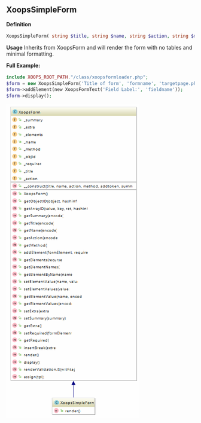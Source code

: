## XoopsSimpleForm

**Definition**
```php
XoopsSimpleForm( string $title, string $name, string $action, string $method = "post" ) 
```
**Usage**
Inherits from XoopsForm and will render the form with no tables and minimal formatting. 

**Full Example:**
```php
include XOOPS_ROOT_PATH."/class/xoopsformloader.php";
$form = new XoopsSimpleForm('Title of form', 'formname', 'targetpage.php', 'POST');
$form->addElement(new XoopsFormText('Field Label:', 'fieldname'));
$form->display();
```



![](../../assets/uml/XoopsSimpleForm.png)

